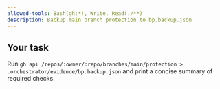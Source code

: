 ```yaml
---
allowed-tools: Bash(gh:*), Write, Read(./**)
description: Backup main branch protection to bp.backup.json
---
```

## Your task
Run `gh api /repos/:owner/:repo/branches/main/protection > .orchestrator/evidence/bp.backup.json` and print a concise summary of required checks.
